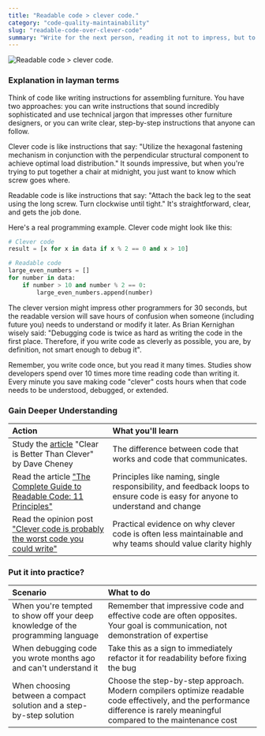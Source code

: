 ```yaml
---
title: "Readable code > clever code."
category: "code-quality-maintainability"
slug: "readable-code-over-clever-code"
summary: "Write for the next person, reading it not to impress, but to communicate. Clarity beats cleverness every time."
---
```

![Readable code > clever code.](/principles/readable-code-over-clever-code/comic.png)

### Explanation in layman terms

Think of code like writing instructions for assembling furniture. You have two approaches: you can write instructions that sound incredibly sophisticated and use technical jargon that impresses other furniture designers, or you can write clear, step-by-step instructions that anyone can follow.

Clever code is like instructions that say: "Utilize the hexagonal fastening mechanism in conjunction with the perpendicular structural component to achieve optimal load distribution." It sounds impressive, but when you're trying to put together a chair at midnight, you just want to know which screw goes where.

Readable code is like instructions that say: "Attach the back leg to the seat using the long screw. Turn clockwise until tight." It's straightforward, clear, and gets the job done.

Here's a real programming example. Clever code might look like this:

```python
# Clever code
result = [x for x in data if x % 2 == 0 and x > 10]
```

```python
# Readable code
large_even_numbers = []
for number in data:
    if number > 10 and number % 2 == 0:
        large_even_numbers.append(number)
```

The clever version might impress other programmers for 30 seconds, but the readable version will save hours of confusion when someone (including future you) needs to understand or modify it later. As Brian Kernighan wisely said: "Debugging code is twice as hard as writing the code in the first place. Therefore, if you write code as cleverly as possible, you are, by definition, not smart enough to debug it".

Remember, you write code once, but you read it many times. Studies show developers spend over 10 times more time reading code than writing it. Every minute you save making code "clever" costs hours when that code needs to be understood, debugged, or extended.

### Gain Deeper Understanding

| Action | What you'll learn |
| :---- | :---- |
| Study the [article](https://dave.cheney.net/2019/07/09/clear-is-better-than-clever) "Clear is Better Than Clever" by Dave Cheney | The difference between code that works and code that communicates. |
| Read the article ["The Complete Guide to Readable Code: 11 Principles"](https://fellow.ai/blog/the-complete-guide-to-readable-code/) | Principles like naming, single responsibility, and feedback loops to ensure code is easy for anyone to understand and change |
| Read the opinion post ["Clever code is probably the worst code you could write"](https://read.engineerscodex.com/p/clever-code-is-probably-the-worst) | Practical evidence on why clever code is often less maintainable and why teams should value clarity highly |

### Put it into practice?

| Scenario | What to do |
| :---- | :---- |
| When you're tempted to show off your deep knowledge of the programming language | Remember that impressive code and effective code are often opposites. Your goal is communication, not demonstration of expertise |
| When debugging code you wrote months ago and can't understand it | Take this as a sign to immediately refactor it for readability before fixing the bug |
| When choosing between a compact solution and a step-by-step solution | Choose the step-by-step approach. Modern compilers optimize readable code effectively, and the performance difference is rarely meaningful compared to the maintenance cost |
